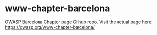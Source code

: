 # www-chapter-barcelona
OWASP Barcelona Chapter page Github repo. Visit the actual page here: https://owasp.org/www-chapter-barcelona/
